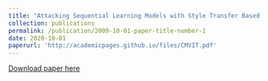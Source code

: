```yaml
---
title: "Attacking Sequential Learning Models with Style Transfer Based Adversarial Examples"
collection: publications
permalink: /publication/2009-10-01-paper-title-number-1
date: 2020-10-01
paperurl: 'http://academicpages.github.io/files/CMVIT.pdf'
---
```


[Download paper here](http://academicpages.github.io/files/CMVIT.pdf)
